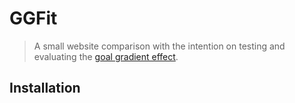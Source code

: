 # GGFit
> A small website comparison with the intention on testing and evaluating the [goal gradient effect](https://lawsofux.com/goal-gradient-effect/).

## Installation
